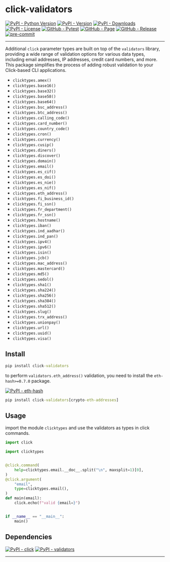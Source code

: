 # click-validators

[![PyPI - Python Version](https://img.shields.io/pypi/pyversions/click-validators)](https://pypi.org/project/click-validators/)
[![PyPI - Version](https://img.shields.io/pypi/v/click-validators)](https://pypi.org/project/click-validators/)
[![PyPI - Downloads](https://img.shields.io/pypi/dm/click-validators)](https://pypi.org/project/click-validators/)
[![PyPI - License](https://img.shields.io/pypi/l/click-validators)](https://raw.githubusercontent.com/d-chris/click-validators/main/LICENSE)
[![GitHub - Pytest](https://img.shields.io/github/actions/workflow/status/d-chris/click-validators/pytest.yml?logo=github&label=pytest)](https://github.com/d-chris/click-validators/actions/workflows/pytest.yml)
[![GitHub - Page](https://img.shields.io/website?url=https%3A%2F%2Fd-chris.github.io%2Fclick-validators&up_message=pdoc&logo=github&label=documentation)](https://d-chris.github.io/click-validators)
[![GitHub - Release](https://img.shields.io/github/v/tag/d-chris/click-validators?logo=github&label=github)](https://github.com/d-chris/click-validators)
[![pre-commit](https://img.shields.io/badge/pre--commit-enabled-brightgreen?logo=pre-commit)](https://raw.githubusercontent.com/d-chris/click-validators/main/.pre-commit-config.yaml)
<!-- [![codecov](https://codecov.io/gh/d-chris/click-validators/graph/badge.svg?token=)](https://codecov.io/gh/d-chris/click-validators) -->

---

Additional `click` parameter types are built on top of the `validators` library, providing a wide range of validation options for various data types, including email addresses, IP addresses, credit card numbers, and more. This package simplifies the process of adding robust validation to your Click-based CLI applications.

- `clicktypes.amex()`
- `clicktypes.base16()`
- `clicktypes.base32()`
- `clicktypes.base58()`
- `clicktypes.base64()`
- `clicktypes.bsc_address()`
- `clicktypes.btc_address()`
- `clicktypes.calling_code()`
- `clicktypes.card_number()`
- `clicktypes.country_code()`
- `clicktypes.cron()`
- `clicktypes.currency()`
- `clicktypes.cusip()`
- `clicktypes.diners()`
- `clicktypes.discover()`
- `clicktypes.domain()`
- `clicktypes.email()`
- `clicktypes.es_cif()`
- `clicktypes.es_doi()`
- `clicktypes.es_nie()`
- `clicktypes.es_nif()`
- `clicktypes.eth_address()`
- `clicktypes.fi_business_id()`
- `clicktypes.fi_ssn()`
- `clicktypes.fr_department()`
- `clicktypes.fr_ssn()`
- `clicktypes.hostname()`
- `clicktypes.iban()`
- `clicktypes.ind_aadhar()`
- `clicktypes.ind_pan()`
- `clicktypes.ipv4()`
- `clicktypes.ipv6()`
- `clicktypes.isin()`
- `clicktypes.jcb()`
- `clicktypes.mac_address()`
- `clicktypes.mastercard()`
- `clicktypes.md5()`
- `clicktypes.sedol()`
- `clicktypes.sha1()`
- `clicktypes.sha224()`
- `clicktypes.sha256()`
- `clicktypes.sha384()`
- `clicktypes.sha512()`
- `clicktypes.slug()`
- `clicktypes.trx_address()`
- `clicktypes.unionpay()`
- `clicktypes.url()`
- `clicktypes.uuid()`
- `clicktypes.visa()`

## Install

```cmd
pip install click-validators
```

to perform `validators.eth_address()` validation, you need to install the `eth-hash>=0.7.0` package.

[![PyPI - eth-hash](https://img.shields.io/pypi/v/eth-hash?logo=pypi&logoColor=white&label=eth-hash[pycryptodome])](https://pypi.org/project/eth-hash/)

```cmd
pip install click-validators[crypto-eth-addresses]
```

## Usage

import the module `clicktypes` and use the validators as types in click commands.

```python
import click

import clicktypes


@click.command(
    help=clicktypes.email.__doc__.split("\n", maxsplit=1)[0],
)
@click.argument(
    "email",
    type=clicktypes.email(),
)
def main(email):
    click.echo(f"valid {email=}")


if __name__ == "__main__":
    main()
```

## Dependencies

[![PyPI - click](https://img.shields.io/pypi/v/click?logo=pypi&logoColor=white&label=click)](https://pypi.org/project/click/)
[![PyPI - validators](https://img.shields.io/pypi/v/validators?logo=pypi&logoColor=white&label=validators)](https://pypi.org/project/validators/)

---
